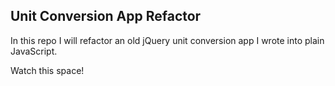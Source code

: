 ## Unit Conversion App Refactor

In this repo I will refactor an old jQuery unit conversion app I wrote into plain JavaScript.

Watch this space!
